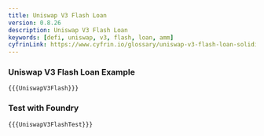 ```yaml
---
title: Uniswap V3 Flash Loan
version: 0.8.26
description: Uniswap V3 Flash Loan
keywords: [defi, uniswap, v3, flash, loan, amm]
cyfrinLink: https://www.cyfrin.io/glossary/uniswap-v3-flash-loan-solidity-code-example
---
```


### Uniswap V3 Flash Loan Example

```solidity
{{{UniswapV3Flash}}}
```

### Test with Foundry

```solidity
{{{UniswapV3FlashTest}}}
```
